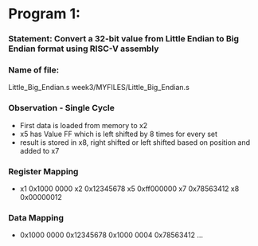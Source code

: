 # Program 1: 
### Statement: Convert a 32-bit value from Little Endian to Big Endian format using RISC-V assembly

### Name of file:
Little_Big_Endian.s
week3/MYFILES/Little_Big_Endian.s

### Observation - Single Cycle
- First data is loaded from memory to x2
- x5 has Value FF which is left shifted by 8 times for every set
- result is stored in x8, right shifted or left shifted based on position and added to x7
 
### Register Mapping
- x1 0x1000 0000
  x2 0x12345678
  x5 0xff000000
  x7 0x78563412
  x8 0x00000012

### Data Mapping
- 0x1000 0000 0x12345678
  0x1000 0004 0x78563412
...
